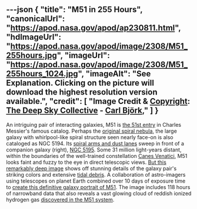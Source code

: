 ---json
{
  "title": "M51 in 255 Hours",
  "canonicalUrl": "https://apod.nasa.gov/apod/ap230811.html",
  "hdImageUrl": "https://apod.nasa.gov/apod/image/2308/M51_255hours.jpg",
  "imageUrl": "https://apod.nasa.gov/apod/image/2308/M51_255hours_1024.jpg",
  "imageAlt": "See Explanation. Clicking on the picture will download the highest resolution version available.",
  "credit": [
    "Image Credit & [Copyright](https://apod.nasa.gov/apod/lib/about_apod.html#srapply): [The Deep Sky Collective](https://www.astrobin.com/7hwtz0/) - [Carl Björk](https://elveteek.ch/en/m51-dsc),"
  ]
}
---

An intriguing pair of interacting galaxies, M51 is [the 51st entry](http://messier.obspm.fr/m/m051.html) in Charles Messier's famous catalog. Perhaps the [original spiral nebula](http://messier.seds.org/more/m051_rosse.html), the large galaxy with whirlpool-like spiral structure seen nearly face-on is also cataloged as NGC 5194. Its [spiral arms and dust lanes](https://www.nasa.gov/feature/goddard/2017/messier-51-the-whirlpool-galaxy) sweep in front of a companion galaxy (right), [NGC 5195](https://apod.nasa.gov/apod/ap130831.html). Some 31 million light-years distant, within the boundaries of the well-trained constellation [Canes Venatici](http://www.hawastsoc.org/deepsky/cvn/index.html), M51 looks faint and fuzzy to the eye in direct telescopic views. [But this remarkably deep image](https://www.astrobin.com/7hwtz0/) shows off stunning details of the galaxy pair's striking colors and extensive [tidal debris](https://apod.nasa.gov/apod/ap200108.html). A collaboration of astro-imagers using telescopes on planet Earth combined over 10 days of exposure time to [create this definitive galaxy portrait of M51](https://theastroenthusiast.com/m51-processing/). The image includes 118 hours of narrowband data that also reveals a vast glowing cloud of reddish ionized hydrogen gas [discovered in the M51 system](https://arxiv.org/abs/1804.01699).
